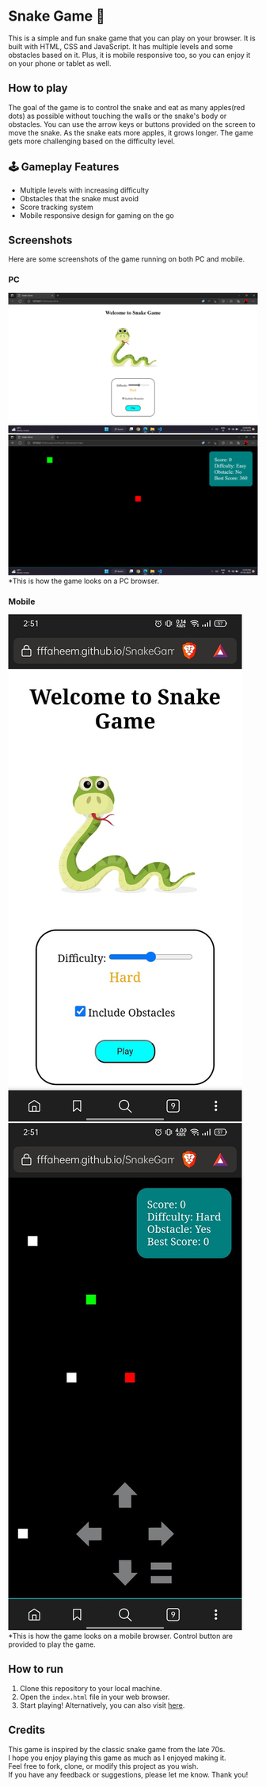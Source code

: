 # Snake Game 🐍

This is a simple and fun snake game that you can play on your browser. It is built with HTML, CSS and JavaScript. It has multiple levels and some obstacles based on it. Plus, it is mobile responsive too, so you can enjoy it on your phone or tablet as well.

## How to play

The goal of the game is to control the snake and eat as many apples(red dots) as possible without touching the walls or the snake's body or obstacles. You can use the arrow keys or buttons provided on the screen to move the snake. As the snake eats more apples, it grows longer.
The game gets more challenging based on the difficulty level.


## 🕹️ Gameplay Features

- Multiple levels with increasing difficulty
- Obstacles that the snake must avoid
- Score tracking system
- Mobile responsive design for gaming on the go

## Screenshots

Here are some screenshots of the game running on both PC and mobile.

### PC
![Welcome Page](./Screenshot/1.png)
![Game page](./Screenshot/2.png)\
*This is how the game looks on a PC browser.

### Mobile
![Welcome Page](./Screenshot/3.jpg)
![Game page](./Screenshot/4.jpg)\
*This is how the game looks on a mobile browser. Control button are provided to play the game.

## How to run

1. Clone this repository to your local machine.
2. Open the `index.html` file in your web browser.
3. Start playing!
Alternatively, you can also visit [here](https://fffaheem.github.io/SnakeGame/).

## Credits

This game is inspired by the classic snake game from the late 70s.\
I hope you enjoy playing this game as much as I enjoyed making it. \
Feel free to fork, clone, or modify this project as you wish. \
If you have any feedback or suggestions, please let me know. Thank you!